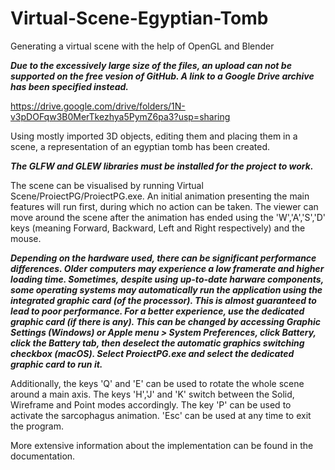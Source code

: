 # Virtual-Scene-Egyptian-Tomb
Generating a virtual scene with the help of OpenGL and Blender

***Due to the excessively large size of the files, an upload can not be supported on the free vesion of GitHub. A link to a Google Drive archive has been
specified instead.***

https://drive.google.com/drive/folders/1N-v3pDOFqw3B0MerTkezhya5PymZ6pa3?usp=sharing

Using mostly imported 3D objects, editing them and placing them in a scene, a representation of an egyptian tomb has been created. 

***The GLFW and GLEW libraries must be installed for the project to work.***

The scene can be visualised by running Virtual Scene/ProiectPG/ProiectPG.exe. An initial animation presenting the main features will run first, during which no action can be taken. The viewer can move around the scene after the animation has ended using the 'W','A','S','D' keys (meaning Forward, Backward, Left and Right respectively) and the mouse. 

***Depending on the hardware used, there can be significant performance differences. Older computers may experience a low framerate and higher loading time. Sometimes, despite using up-to-date harware components, some operating systems may automatically run the application using the integrated graphic card (of the processor). This is almost guaranteed to lead to poor performance. For a better experience, use the dedicated graphic card (if there is any). This can be changed by accessing Graphic Settings (Windows) or Apple menu > System Preferences, click Battery, click the Battery tab, then deselect the automatic graphics switching checkbox (macOS). Select ProiectPG.exe and select the dedicated graphic card to run it.***

Additionally, the keys 'Q' and 'E' can be used to rotate the whole scene around a main axis. The keys 'H','J' and 'K' switch between the Solid, Wireframe and Point modes accordingly. The key 'P' can be used to activate the sarcophagus animation. 'Esc' can be used at any time to exit the program. 

More extensive information about the implementation can be found in the documentation.


